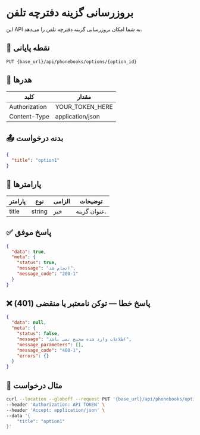 # بروزرسانی گزینه دفترچه تلفن
این API به شما امکان بروزرسانی گزینه دفترچه تلفن را می‌دهد.

## 📍 نقطه پایانی

```
PUT {base_url}/api/phonebooks/options/{option_id}
```

## 🧾 هدرها

| کلید | مقدار |
| --- | ----- |
| Authorization | YOUR_TOKEN_HERE |
| Content-Type | application/json |

## 📤 بدنه درخواست

```json
{
  "title": "option1"
}
```

## 📝 پارامترها

| پارامتر | نوع | الزامی | توضیحات                                                |
| --------- | ---- |----------|------------------------------------------------------------|
| title     | string | خیر       | عنوان گزینه.                                   |


## ✅ پاسخ موفق

```json
{
  "data": true,
  "meta": {
    "status": true,
    "message": "انجام شد",
    "message_code": "200-1"
  }
}
```

## ❌ پاسخ خطا — توکن نامعتبر یا منقضی (401)

```json
{
  "data": null,
  "meta": {
    "status": false,
    "message": "اطلاعات وارد شده صحیح نمی باشد",
    "message_parameters": [],
    "message_code": "400-1",
    "errors": {}
  }
}
```

## 🧪 مثال درخواست

```bash
curl --location --globoff --request PUT '{base_url}/api/phonebooks/options/12345' \
--header 'Authorization: API TOKEN' \
--header 'Accept: application/json' \
--data '{
    "title": "option1"
}'
```
